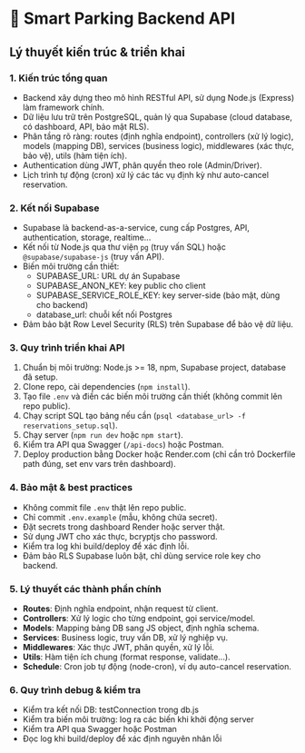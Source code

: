 
# 🚀 Smart Parking Backend API

## Lý thuyết kiến trúc & triển khai

### 1. Kiến trúc tổng quan
- Backend xây dựng theo mô hình RESTful API, sử dụng Node.js (Express) làm framework chính.
- Dữ liệu lưu trữ trên PostgreSQL, quản lý qua Supabase (cloud database, có dashboard, API, bảo mật RLS).
- Phân tầng rõ ràng: routes (định nghĩa endpoint), controllers (xử lý logic), models (mapping DB), services (business logic), middlewares (xác thực, bảo vệ), utils (hàm tiện ích).
- Authentication dùng JWT, phân quyền theo role (Admin/Driver).
- Lịch trình tự động (cron) xử lý các tác vụ định kỳ như auto-cancel reservation.

### 2. Kết nối Supabase
- Supabase là backend-as-a-service, cung cấp Postgres, API, authentication, storage, realtime...
- Kết nối từ Node.js qua thư viện `pg` (truy vấn SQL) hoặc `@supabase/supabase-js` (truy vấn API).
- Biến môi trường cần thiết:
  - SUPABASE_URL: URL dự án Supabase
  - SUPABASE_ANON_KEY: key public cho client
  - SUPABASE_SERVICE_ROLE_KEY: key server-side (bảo mật, dùng cho backend)
  - database_url: chuỗi kết nối Postgres
- Đảm bảo bật Row Level Security (RLS) trên Supabase để bảo vệ dữ liệu.

### 3. Quy trình triển khai API
1. Chuẩn bị môi trường: Node.js >= 18, npm, Supabase project, database đã setup.
2. Clone repo, cài dependencies (`npm install`).
3. Tạo file `.env` và điền các biến môi trường cần thiết (không commit lên repo public).
4. Chạy script SQL tạo bảng nếu cần (`psql <database_url> -f reservations_setup.sql`).
5. Chạy server (`npm run dev` hoặc `npm start`).
6. Kiểm tra API qua Swagger (`/api-docs`) hoặc Postman.
7. Deploy production bằng Docker hoặc Render.com (chỉ cần trỏ Dockerfile path đúng, set env vars trên dashboard).

### 4. Bảo mật & best practices
- Không commit file `.env` thật lên repo public.
- Chỉ commit `.env.example` (mẫu, không chứa secret).
- Đặt secrets trong dashboard Render hoặc server thật.
- Sử dụng JWT cho xác thực, bcryptjs cho password.
- Kiểm tra log khi build/deploy để xác định lỗi.
- Đảm bảo RLS Supabase luôn bật, chỉ dùng service role key cho backend.

### 5. Lý thuyết các thành phần chính
- **Routes**: Định nghĩa endpoint, nhận request từ client.
- **Controllers**: Xử lý logic cho từng endpoint, gọi service/model.
- **Models**: Mapping bảng DB sang JS object, định nghĩa schema.
- **Services**: Business logic, truy vấn DB, xử lý nghiệp vụ.
- **Middlewares**: Xác thực JWT, phân quyền, xử lý lỗi.
- **Utils**: Hàm tiện ích chung (format response, validate...).
- **Schedule**: Cron job tự động (node-cron), ví dụ auto-cancel reservation.

### 6. Quy trình debug & kiểm tra
- Kiểm tra kết nối DB: testConnection trong db.js
- Kiểm tra biến môi trường: log ra các biến khi khởi động server
- Kiểm tra API qua Swagger hoặc Postman
- Đọc log khi build/deploy để xác định nguyên nhân lỗi


